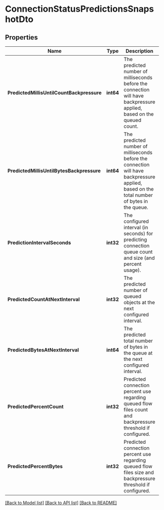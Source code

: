# ConnectionStatusPredictionsSnapshotDto

## Properties
Name | Type | Description | Notes
------------ | ------------- | ------------- | -------------
**PredictedMillisUntilCountBackpressure** | **int64** | The predicted number of milliseconds before the connection will have backpressure applied, based on the queued count. | [optional] [default to null]
**PredictedMillisUntilBytesBackpressure** | **int64** | The predicted number of milliseconds before the connection will have backpressure applied, based on the total number of bytes in the queue. | [optional] [default to null]
**PredictionIntervalSeconds** | **int32** | The configured interval (in seconds) for predicting connection queue count and size (and percent usage). | [optional] [default to null]
**PredictedCountAtNextInterval** | **int32** | The predicted number of queued objects at the next configured interval. | [optional] [default to null]
**PredictedBytesAtNextInterval** | **int64** | The predicted total number of bytes in the queue at the next configured interval. | [optional] [default to null]
**PredictedPercentCount** | **int32** | Predicted connection percent use regarding queued flow files count and backpressure threshold if configured. | [optional] [default to null]
**PredictedPercentBytes** | **int32** | Predicted connection percent use regarding queued flow files size and backpressure threshold if configured. | [optional] [default to null]

[[Back to Model list]](../README.md#documentation-for-models) [[Back to API list]](../README.md#documentation-for-api-endpoints) [[Back to README]](../README.md)

